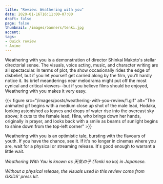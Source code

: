 ```yaml
---
title: "Review: Weathering with you"
date: 2020-01-16T16:11:00-07:00
draft: false
page: false
thumbnail: /images/banners/tenki.jpg
accent:
tags:
- Quick review
- Anime
---
```


Weathering with you is a demonstration of director Shinkai Makoto's stellar directorial sense. The visuals, voice acting, music, and character writing are all spectacular. In terms of plot, the show occasionally rides the edge of disbelief, but if you let yourself get carried along by the film, you'll hardly notice it. Its brief meanderings near melodrama might put off the most cynical and critical viewers--but if you believe films should be enjoyed, Weathering with you makes it very easy.

{{< figure src="/images/posts/weathering-with-you-review/1.gif" alt="The animated gif begins with a medium close up shot of the male lead, Hodaka, looking astonished as leaves and drops of water rise into the overcast sky above; it cuts to the female lead, Hina, who brings down her hands, originally in prayer, and looks back with a smile as beams of sunlight begins to shine down from the top-left corner" >}}

Weathering with you is an optimistic tale, bursting with the flavours of youth. If you have the chance, see it. If it's no longer in cinemas where you are, wait for a physical or streaming release. It's good enough to warrant a little wait.

*Weathering With You is known as 天気の子 (Tenki no ko) in Japanese.*

*Without a physical release, the visuals used in this review come from GKIDS' press kit.*
